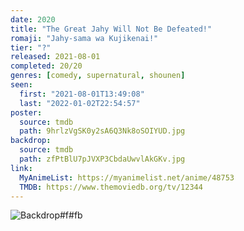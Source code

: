 ```yaml
---
date: 2020
title: "The Great Jahy Will Not Be Defeated!"
romaji: "Jahy-sama wa Kujikenai!"
tier: "?"
released: 2021-08-01
completed: 20/20
genres: [comedy, supernatural, shounen]
seen:
  first: "2021-08-01T13:49:08"
  last: "2022-01-02T22:54:57"
poster:
  source: tmdb
  path: 9hrlzVgSK0y2sA6Q3Nk8oSOIYUD.jpg
backdrop:
  source: tmdb
  path: zfPtBlU7pJVXP3CbdaUwvlAkGKv.jpg
link:
  MyAnimeList: https://myanimelist.net/anime/48753
  TMDB: https://www.themoviedb.org/tv/12344
---
```


![Backdrop#f#fb](https://image.tmdb.org/t/p/w1280/clsLGcG4OWy1FMywOS0yUXWLWVE.jpg "Source: TMDB")
